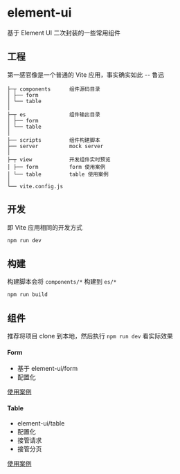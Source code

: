 # element-ui

基于 Element UI 二次封装的一些常用组件

## 工程

第一感官像是一个普通的 Vite 应用，事实确实如此 -- 鲁迅

```tree
├─┬ components      组件源码目录
│ ├── form
│ └── table
│
├─┬ es              组件输出目录
│ ├── form
│ └── table
│
├── scripts         组件构建脚本
├── server          mock server
│
├─┬ view            开发组件实时预览
│ ├── form          form 使用案例
│ └── table         table 使用案例
│
└── vite.config.js
```

## 开发

即 Vite 应用相同的开发方式

```sh
npm run dev
```

## 构建

构建脚本会将 `components/*` 构建到 `es/*`

```sh
npm run build
```

## 组件

推荐将项目 clone 到本地，然后执行 `npm run dev` 看实际效果

#### Form

- 基于 element-ui/form
- 配置化

[使用案例](https://github.com/hello-fe/hb-ui/tree/main/packages/element-ui/view/form)

#### Table

- element-ui/table
- 配置化
- 接管请求
- 接管分页

[使用案例](https://github.com/hello-fe/hb-ui/tree/main/packages/element-ui/view/table)
